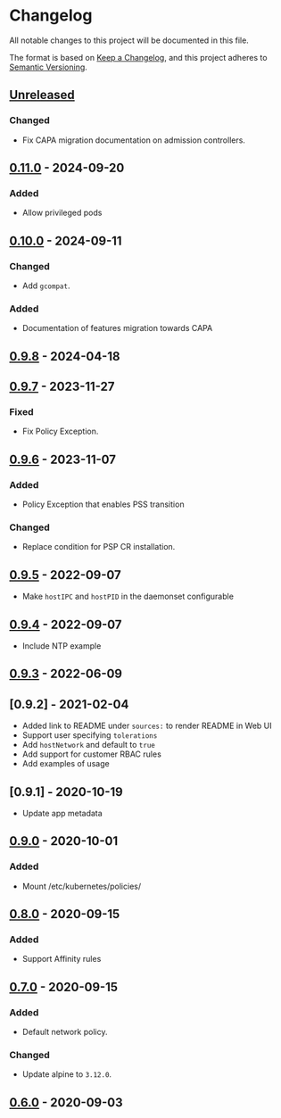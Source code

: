 # Changelog

All notable changes to this project will be documented in this file.

The format is based on [Keep a Changelog](https://keepachangelog.com/en/1.0.0/),
and this project adheres to [Semantic Versioning](https://semver.org/spec/v2.0.0.html).

## [Unreleased]

### Changed

- Fix CAPA migration documentation on admission controllers.

## [0.11.0] - 2024-09-20

### Added

- Allow privileged pods

## [0.10.0] - 2024-09-11

###  Changed

- Add `gcompat`.

### Added

- Documentation of features migration towards CAPA

## [0.9.8] - 2024-04-18

## [0.9.7] - 2023-11-27

### Fixed

- Fix Policy Exception.

## [0.9.6] - 2023-11-07

### Added

- Policy Exception that enables PSS transition

### Changed

- Replace condition for PSP CR installation.

## [0.9.5] - 2022-09-07

- Make `hostIPC` and `hostPID` in the daemonset configurable

## [0.9.4] - 2022-09-07

- Include NTP example

## [0.9.3] - 2022-06-09

## [0.9.2] - 2021-02-04

- Added link to README under `sources:` to render README in Web UI
- Support user specifying `tolerations`
- Add `hostNetwork` and default to `true`
- Add support for customer RBAC rules
- Add examples of usage

## [0.9.1] - 2020-10-19

- Update app metadata

## [0.9.0] - 2020-10-01

### Added

- Mount /etc/kubernetes/policies/

## [0.8.0] - 2020-09-15

### Added

- Support Affinity rules

## [0.7.0] - 2020-09-15

### Added

- Default network policy.

### Changed

- Update alpine to `3.12.0`.

## [0.6.0] - 2020-09-03


[Unreleased]: https://github.com/giantswarm/k8s-initiator-app/compare/v0.11.0...HEAD
[0.11.0]: https://github.com/giantswarm/k8s-initiator-app/compare/v0.10.0...v0.11.0
[0.10.0]: https://github.com/giantswarm/k8s-initiator-app/compare/v0.9.8...v0.10.0
[0.9.8]: https://github.com/giantswarm/k8s-initiator-app/compare/v0.9.7...v0.9.8
[0.9.7]: https://github.com/giantswarm/k8s-initiator-app/compare/v0.9.6...v0.9.7
[0.9.6]: https://github.com/giantswarm/k8s-initiator-app/compare/v0.9.5...v0.9.6
[0.9.5]: https://github.com/giantswarm/k8s-initiator-app/compare/v0.9.4...v0.9.5
[0.9.4]: https://github.com/giantswarm/k8s-initiator-app/compare/v0.9.3...v0.9.4
[0.9.3]: https://github.com/giantswarm/k8s-initiator-app/compare/v0.9.0...v0.9.3
[0.9.0]: https://github.com/giantswarm/k8s-initiator-app/compare/v0.8.0...v0.9.0
[0.8.0]: https://github.com/giantswarm/k8s-initiator-app/compare/v0.7.0...v0.8.0
[0.7.0]: https://github.com/giantswarm/k8s-initiator-app/compare/v0.6.0...v0.7.0
[0.6.0]: https://github.com/giantswarm/release-operator/releases/tag/v0.6.0
